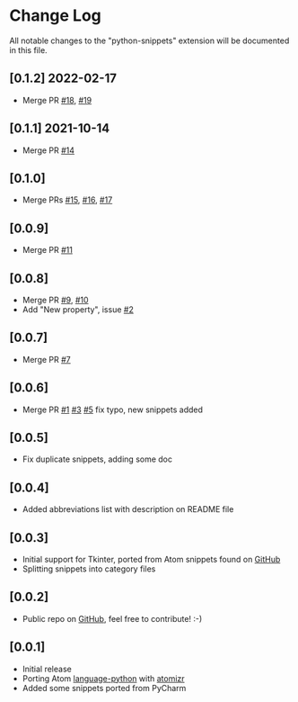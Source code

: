 # Change Log

All notable changes to the "python-snippets" extension will be documented in this file.

## [0.1.2] 2022-02-17

- Merge PR [#18](https://github.com/cstrap/python-snippets/issues/18), [#19](https://github.com/cstrap/python-snippets/issues/19)

## [0.1.1] 2021-10-14

- Merge PR [#14](https://github.com/cstrap/python-snippets/issues/14)

## [0.1.0]

- Merge PRs [#15](https://github.com/cstrap/python-snippets/issues/15), [#16](https://github.com/cstrap/python-snippets/issues/16), [#17](https://github.com/cstrap/python-snippets/issues/17)

## [0.0.9]

- Merge PR [#11](https://github.com/cstrap/python-snippets/issues/11)

## [0.0.8]

- Merge PR [#9](https://github.com/cstrap/python-snippets/issues/9), [#10](https://github.com/cstrap/python-snippets/issues/10)
- Add "New property", issue [#2](https://github.com/cstrap/python-snippets/issues/2)
  
## [0.0.7]

- Merge PR [#7](https://github.com/cstrap/python-snippets/issues/7)
  
## [0.0.6]

- Merge PR [#1](https://github.com/cstrap/python-snippets/issues/1) [#3](https://github.com/cstrap/python-snippets/issues/3) [#5](https://github.com/cstrap/python-snippets/issues/5) fix typo, new snippets added

## [0.0.5]

- Fix duplicate snippets, adding some doc

## [0.0.4]

- Added abbreviations list with description on README file

## [0.0.3]

- Initial support for Tkinter, ported from Atom snippets found on [GitHub](https://github.com/adiultra/python-snippets) 
- Splitting snippets into category files

## [0.0.2]

- Public repo on [GitHub](https://github.com/cstrap/python-snippets), feel free to contribute! :-)

## [0.0.1]

- Initial release
- Porting Atom [language-python](https://github.com/atom/language-python) with [atomizr](https://www.npmjs.com/package/node-atomizr)  
- Added some snippets ported from PyCharm
